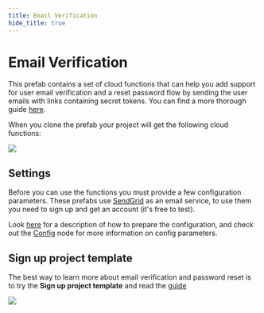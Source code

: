 ```yaml
---
title: Email Verification
hide_title: true
---
```


# Email Verification

This prefab contains a set of cloud functions that can help you add support for user email verification and a reset password flow by sending the user emails with links containing secret tokens. You can find a more thorough guide [here](/docs/guides/cloud-logic/email-verification).

When you clone the prefab your project will get the following cloud functions:

<div className="ndl-image-with-background l">

![](/library/prefabs/email-verification/email-verification-1.png)

</div>

## Settings

Before you can use the functions you must provide a few configuration parameters. These prefabs use [SendGrid](/library/prefabs/sendgrid) as an email service, to use them you need to sign up and get an account (it's free to test).

Look [here](/docs/guides/cloud-logic/email-verification#settings) for a description of how to prepare the configuration, and check out the [Config](/nodes/data/cloud-data/config) node for more information on config parameters.

## Sign up project template

The best way to learn more about email verification and password reset is to try the **Sign up project template** and read the [guide](/docs/guides/cloud-logic/email-verification)

<div className="ndl-image-with-background l">

![](/docs/guides/cloud-logic/email-verification/signup-template.png)

</div>

